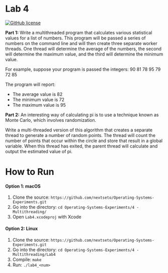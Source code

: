 # Lab 4

[![GitHub license](https://img.shields.io/badge/license-MIT-blue.svg)](https://raw.githubusercontent.com/nextseto/Operating-Systems-Experiments/master/LICENSE)

**Part 1:** Write a multithreaded program that calculates various statistical values for a list of numbers. This program will be passed a series of numbers on the command line and will then create three separate worker threads. One thread will determine the average of the numbers, the second will determine the maximum value, and the third will determine the minimum value. 

For example, suppose your program is passed the integers: 90 81 78 95 79 72 85 

The program will report:

- The average value is 82 
- The minimum value is 72 
- The maximum value is 95

**Part 2:** An interesting way of calculating pi is to use a technique known as Monte Carlo, which involves randomization.

Write a multi-threaded version of this algorithm that creates a separate thread to generate a number of random points. The thread will count the number of points that occur within the circle and store that result in a global variable. When this thread has exited, the parent thread will calculate and output the estimated value of pi.

# How to Run

#### Option 1: macOS

1. Clone the source: `https://github.com/nextseto/Operating-Systems-Experiments.git`
2. Go into the directory: `cd Operating-Systems-Experiments/4 - Multithreading/`
3. Open `Lab4.xcodeproj` with Xcode

#### Option 2: Linux

1. Clone the source: `https://github.com/nextseto/Operating-Systems-Experiments.git`
2. Go into the directory: `cd Operating-Systems-Experiments/4 - Multithreading/Lab4`
3. Compile: `make`
4. Run: `./lab4_<num>` 